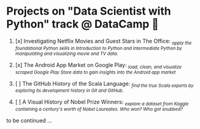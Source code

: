 # Projects on "Data Scientist with Python" track @ DataCamp :sauropod:

1. [x] Investigating Netflix Movies and Guest Stars in The Office: <sub> <i> apply the foundational Python skills in Introduction to Python and Intermediate Python by manipulating and visualizing movie and TV data. </i> </sub>

2. [x] The Android App Market on Google Play: <sub> <i> load, clean, and visualize scraped Google Play Store data to gain insights into the Android app market </i> </sub>
3. [ ] The GitHub History of the Scala Language: <sub> <i> find the true Scala experts by exploring its development history in Git and GitHub. </i> </sub>
4. [ ] A Visual History of Nobel Prize Winners: <sub> <i> explore a dataset from Kaggle containing a century's worth of Nobel Laureates. Who won? Who got snubbed?  </i> </sub>

to be continued ...
